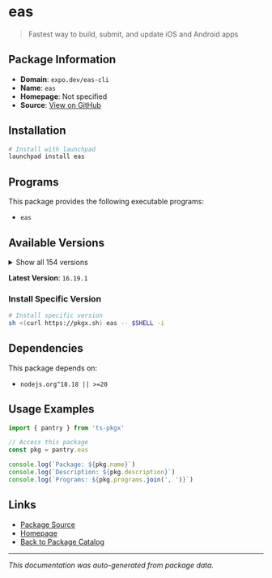 # eas

> Fastest way to build, submit, and update iOS and Android apps

## Package Information

- **Domain**: `expo.dev/eas-cli`
- **Name**: `eas`
- **Homepage**: Not specified
- **Source**: [View on GitHub](https://github.com/pkgxdev/pantry/tree/main/projects/expo.dev/eas-cli/package.yml)

## Installation

```bash
# Install with launchpad
launchpad install eas
```

## Programs

This package provides the following executable programs:

- `eas`

## Available Versions

<details>
<summary>Show all 154 versions</summary>

- `16.19.1`, `16.19.0`, `16.18.1`, `16.18.0`, `16.17.4`
- `16.17.3`, `16.17.2`, `16.17.1`, `16.17.0`, `16.16.0`
- `16.15.0`, `16.14.1`, `16.14.0`, `16.13.4`, `16.13.3`
- `16.13.2`, `16.13.1`, `16.13.0`, `16.12.0`, `16.11.0`
- `16.10.1`, `16.10.0`, `16.9.0`, `16.8.0`, `16.7.2`
- `16.7.1`, `16.7.0`, `16.6.2`, `16.6.1`, `16.6.0`
- `16.5.0`, `16.4.2`, `16.4.1`, `16.4.0`, `16.3.3`
- `16.3.2`, `16.3.1`, `16.3.0`, `16.2.2`, `16.2.1`
- `16.2.0`, `16.1.0`, `16.0.1`, `16.0.0`, `15.0.15`
- `15.0.14`, `15.0.13`, `15.0.12`, `15.0.11`, `15.0.10`
- `15.0.9`, `15.0.8`, `15.0.7`, `15.0.6`, `15.0.5`
- `15.0.4`, `15.0.3`, `15.0.2`, `15.0.1`, `15.0.0`
- `14.7.1`, `14.7.0`, `14.6.0`, `14.5.0`, `14.4.1`
- `14.4.0`, `14.3.1`, `14.3.0`, `14.2.0`, `14.1.0`
- `14.0.3`, `14.0.2`, `14.0.1`, `14.0.0`, `13.4.2`
- `13.4.1`, `13.4.0`, `13.3.0`, `13.2.3`, `13.2.2`
- `13.2.1`, `13.2.0`, `13.1.1`, `13.1.0`, `13.0.1`
- `13.0.0`, `12.6.2`, `12.6.1`, `12.6.0`, `12.5.4`
- `12.5.3`, `12.5.2`, `12.5.1`, `12.5.0`, `12.4.1`
- `12.4.0`, `12.3.0`, `12.2.0`, `12.1.1`, `12.1.0`
- `12.0.0`, `11.0.3`, `11.0.2`, `11.0.1`, `11.0.0`
- `10.2.4`, `10.2.3`, `10.2.2`, `10.2.1`, `10.2.0`
- `10.1.1`, `10.1.0`, `10.0.3`, `10.0.2`, `10.0.1`
- `10.0.0`, `9.2.0`, `9.1.0`, `9.0.10`, `9.0.9`
- `9.0.8`, `9.0.7`, `9.0.6`, `9.0.5`, `9.0.4`
- `9.0.3`, `9.0.2`, `9.0.1`, `9.0.0`, `8.0.0`
- `7.8.5`, `7.8.4`, `7.8.3`, `7.8.2`, `7.8.1`
- `7.8.0`, `7.7.0`, `7.6.2`, `7.6.1`, `7.6.0`
- `7.5.0`, `7.4.0`, `7.3.0`, `7.2.0`, `7.1.3`
- `7.1.2`, `7.1.1`, `7.1.0`, `7.0.0`, `6.1.0`
- `6.0.0`, `5.9.3`, `5.9.2`, `5.9.1`

</details>

**Latest Version**: `16.19.1`

### Install Specific Version

```bash
# Install specific version
sh <(curl https://pkgx.sh) eas -- $SHELL -i
```

## Dependencies

This package depends on:

- `nodejs.org^18.18 || >=20`

## Usage Examples

```typescript
import { pantry } from 'ts-pkgx'

// Access this package
const pkg = pantry.eas

console.log(`Package: ${pkg.name}`)
console.log(`Description: ${pkg.description}`)
console.log(`Programs: ${pkg.programs.join(', ')}`)
```

## Links

- [Package Source](https://github.com/pkgxdev/pantry/tree/main/projects/expo.dev/eas-cli/package.yml)
- [Homepage](#)
- [Back to Package Catalog](../../../package-catalog.md)

---

*This documentation was auto-generated from package data.*
